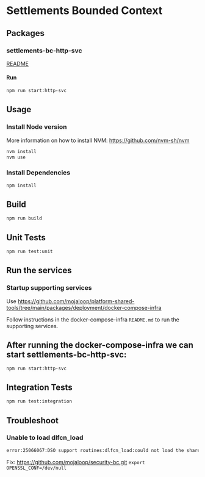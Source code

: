 # Settlements Bounded Context

## Packages

### settlements-bc-http-svc

[README](./modules/http-svc/README.md)

#### Run

```bash
npm run start:http-svc
```

## Usage

### Install Node version

More information on how to install NVM: https://github.com/nvm-sh/nvm

```bash
nvm install
nvm use
```

### Install Dependencies

```bash
npm install
```

## Build

```bash
npm run build
```

## Unit Tests

```bash
npm run test:unit
```

## Run the services

### Startup supporting services

Use https://github.com/mojaloop/platform-shared-tools/tree/main/packages/deployment/docker-compose-infra

Follow instructions in the docker-compose-infra `README.md` to run the supporting services.


## After running the docker-compose-infra we can start settlements-bc-http-svc:
```shell
npm run start:http-svc
```

## Integration Tests
```bash
npm run test:integration
```

## Troubleshoot

### Unable to load dlfcn_load
```bash
error:25066067:DSO support routines:dlfcn_load:could not load the shared library
```
Fix: https://github.com/mojaloop/security-bc.git  `export OPENSSL_CONF=/dev/null`

